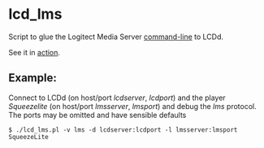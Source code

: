 # lcd_lms
Script to glue the Logitect Media Server 
[command-line](http://wiki.slimdevices.com/index.php/Logitech_Media_Server_CLI) to LCDd.

See it in [action](https://programmablehardware.blogspot.ie/2013/06/squeezeplug-lcd.html).

## Example:
Connect to LCDd (on host/port _lcdserver_, _lcdport_) and 
the player _Squeezelite_ (on host/port _lmsserver_, _lmsport_) 
and debug the _lms_ protocol. The ports may be omitted and have sensible
defaults

```
$ ./lcd_lms.pl -v lms -d lcdserver:lcdport -l lmsserver:lmsport SqueezeLite
```
